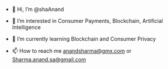 - 👋 Hi, I’m @shaAnand
- 👀 I’m interested in Consumer Payments, Blockchain, Artificial Intelligence  
- 🌱 I’m currently learning Blockchain and Consumer Privacy 

- 📫 How to reach me anandsharma@gmx.com or Sharma.anand.sa@gmail.com

<!---
shaAnand/shaAnand is a ✨ special ✨ repository because its `README.md` (this file) appears on your GitHub profile.
You can click the Preview link to take a look at your changes. 
- 💞️ I’m looking to collaborate on .
--->
